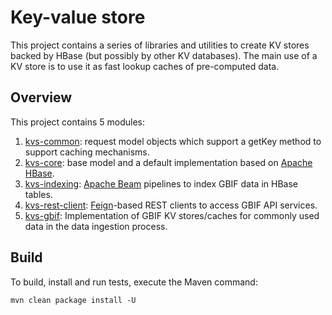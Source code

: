 # Key-value store
This project contains a series of libraries and utilities to create KV stores backed by HBase (but possibly by other KV databases).
The main use of a KV store is to use it as fast lookup caches of pre-computed data.

## Overview
This project contains 5 modules:
  1. [kvs-common](/kvs-common/): request model objects which support a getKey method to support caching mechanisms.  
  2. [kvs-core](/kvs-core/): base model and a default implementation based on [Apache HBase](https://hbase.apache.org/).
  3. [kvs-indexing](/kvs-indexing/): [Apache Beam](https://beam.apache.org/) pipelines to index GBIF data in HBase tables.
  4. [kvs-rest-client](/kvs-rest-clients/):  [Feign](https://docs.spring.io/spring-cloud-openfeign/docs/current/reference/html/)-based REST clients to access GBIF API services.
  5. [kvs-gbif](/kvs-gbif/): Implementation of GBIF KV stores/caches for commonly used data in the data ingestion process.

## Build
To build, install and run tests, execute the Maven command:

`mvn clean package install -U`
